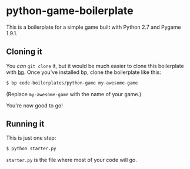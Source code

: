 
# python-game-boilerplate
This is a boilerplate for a simple game built with Python 2.7 and Pygame 1.9.1.

## Cloning it
You *can* `git clone` it, but it would be much easier to clone this boilerplate with [bp](http://github.com/code-boilerplates/bp). Once you've installed bp, clone the boilerplate like this:

```sh
$ bp code-boilerplates/python-game my-awesome-game
```

(Replace `my-awesome-game` with the name of your game.)

You're now good to go!

## Running it
This is just one step:

```sh
$ python starter.py
```

`starter.py` is the file where most of your code will go.
